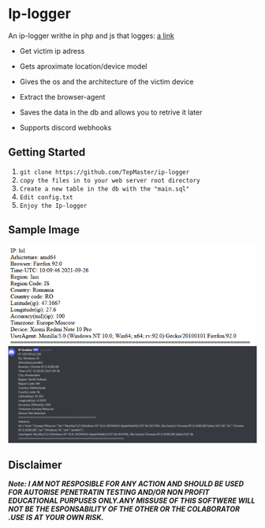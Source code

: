 # Ip-logger 

An ip-logger writhe in php and js that logges:
[a link](https://www.up-4ever.net/axkk4iblvoww)

- Get victim ip adress

- Gets aproximate location/device model

- Gives the os and the architecture of the victim device

- Extract the browser-agent

- Saves the data in the db and allows you to retrive it later

- Supports discord webhooks




## Getting Started
1. ```git clone https://github.com/TepMaster/ip-logger```
2. ```copy the files in to your web server root directory```
3. ```Create a new table in the db with the "main.sql" ```
4. ```Edit config.txt ```
5.  ```Enjoy the Ip-logger```


## Sample Image

<img src="https://github.com/TepMaster/ip-logger/blob/97f4fc7b1ce8dd622e01a9fddb35c1392eccc234/img/Screenshot%202021-09-26%20113633.png" ></img> 
<img src="https://github.com/TepMaster/ip-logger/blob/6e4092d07c6650c79a49414dc6ca6903c286b822/img/dis.png" ></img> 
## Disclaimer

***Note: I AM NOT RESPOSIBLE FOR ANY ACTION AND SHOULD BE USED FOR AUTORISE PENETRATIN TESTING AND/OR NON PROFIT EDUCATIONAL PURPUSES ONLY.ANY MISSUSE OF THIS SOFTWERE  WILL NOT BE THE ESPONSABILITY OF THE OTHER OR THE COLABORATOR .USE IS AT YOUR OWN RISK.***
